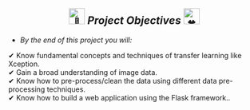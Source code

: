 <h2 align="center"><picture>
  <source srcset="https://fonts.gstatic.com/s/e/notoemoji/latest/1f331/512.webp" type="image/webp">
  <img src="https://fonts.gstatic.com/s/e/notoemoji/latest/1f331/512.gif" alt="🌱" width="32" height="32">
</picture><i>Project Objectives</i>
<picture>
  <source srcset="https://fonts.gstatic.com/s/e/notoemoji/latest/1f340/512.webp" type="image/webp">
  <img src="https://fonts.gstatic.com/s/e/notoemoji/latest/1f340/512.gif" alt="🍀" width="32" height="32">
</picture></h2>

<ul><li>
<i>By the end of this project you will:</i>
</li></ul>

✔ Know fundamental concepts and techniques of transfer learning like Xception. <br>
✔ Gain a broad understanding of image data. <br>
✔ Know how to pre-process/clean the data using different data pre-processing techniques. <br>
✔ Know how to build a web application using the Flask framework.. <br>
